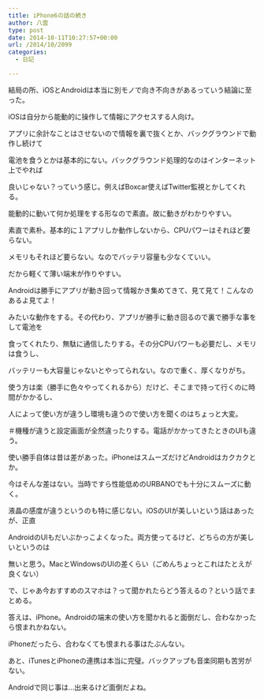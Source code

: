 ```yaml
---
title: iPhone6の話の続き
author: 八雲
type: post
date: 2014-10-11T10:27:57+00:00
url: /2014/10/2099
categories:
  - 日記

---
```

結局の所、iOSとAndroidは本当に別モノで向き不向きがあるっていう結論に至った。

iOSは自分から能動的に操作して情報にアクセスする人向け。
  
アプリに余計なことはさせないので情報を裏で抜くとか、バックグラウンドで動作し続けて
  
電池を食うとかは基本的にない。バックグラウンド処理的なのはインターネット上でやれば
  
良いじゃない？っていう感じ。例えばBoxcar使えばTwitter監視とかしてくれる。
  
能動的に動いて何か処理をする形なので素直。故に動きがわかりやすい。
  
素直で素朴。基本的に１アプリしか動作しないから、CPUパワーはそれほど要らない。
  
メモリもそれほど要らない。なのでバッテリ容量も少なくていい。
  
だから軽くて薄い端末が作りやすい。

Androidは勝手にアプリが動き回って情報かき集めてきて、見て見て！こんなのあるよ見てよ！
  
みたいな動作をする。その代わり、アプリが勝手に動き回るので裏で勝手な事をして電池を
  
食ってくれたり、無駄に通信したりする。その分CPUパワーも必要だし、メモリは食うし、
  
バッテリーも大容量じゃないとやってられない。なので重く、厚くなりがち。
  
使う方は楽（勝手に色々やってくれるから）だけど、そこまで持って行くのに時間がかかるし、
  
人によって使い方が違うし環境も違うので使い方を聞くのはちょっと大変。
  
＃機種が違うと設定画面が全然違ったりする。電話がかかってきたときのUIも違う。

使い勝手自体は昔は差があった。iPhoneはスムーズだけどAndroidはカクカクとか。
  
今はそんな差はない。当時ですら性能低めのURBANOでも十分にスムーズに動く。
  
液晶の感度が違うというのも特に感じない。iOSのUIが美しいという話はあったが、正直
  
AndroidのUIもだいぶかっこよくなった。両方使ってるけど、どちらの方が美しいというのは
  
無いと思う。MacとWindowsのUIの差くらい（ごめんちょっとこれはたとえが良くない）

で、じゃあ今おすすめのスマホは？って聞かれたらどう答えるの？という話でまとめる。
  
答えは、iPhone。Androidの端末の使い方を聞かれると面倒だし、合わなかったら恨まれかねない。
  
iPhoneだったら、合わなくても恨まれる事はたぶんない。
  
あと、iTunesとiPhoneの連携は本当に完璧。バックアップも音楽同期も苦労がない。
  
Androidで同じ事は…出来るけど面倒だよね。